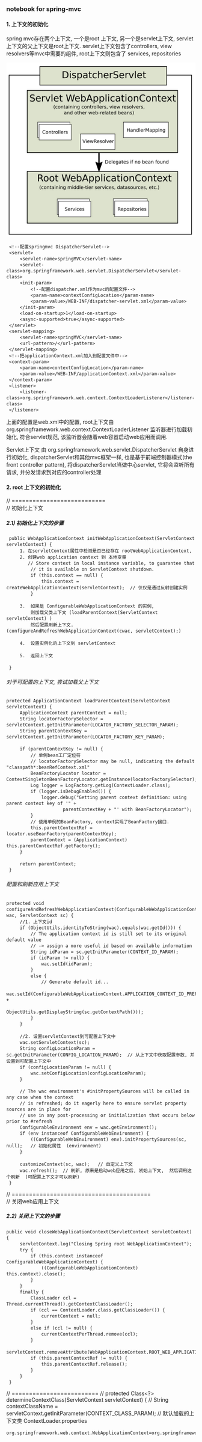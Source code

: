 

### notebook for spring-mvc

#### 1. 上下文的初始化

   spring mvc存在两个上下文, 一个是root 上下文, 另一个是servlet上下文, servlet上下文的父上下文是root上下文.
   servlet上下文包含了controllers, view resolvers等mvc中需要的组件, root上下文则包含了
   services, repositories 
   
   ![spring-mvc contexts 图](./mvc-contexts.png)
   
   ```
    <!--配置springmvc DispatcherServlet-->
    <servlet>
        <servlet-name>springMVC</servlet-name>
        <servlet-class>org.springframework.web.servlet.DispatcherServlet</servlet-class>
        <init-param>
            <!--配置dispatcher.xml作为mvc的配置文件-->
            <param-name>contextConfigLocation</param-name>
            <param-value>/WEB-INF/dispatcher-servlet.xml</param-value>
        </init-param>
        <load-on-startup>1</load-on-startup>
        <async-supported>true</async-supported>
    </servlet>
    <servlet-mapping>
        <servlet-name>springMVC</servlet-name>
        <url-pattern>/</url-pattern>
    </servlet-mapping>
    <!--把applicationContext.xml加入到配置文件中-->
    <context-param>
        <param-name>contextConfigLocation</param-name>
        <param-value>/WEB-INF/applicationContext.xml</param-value>
    </context-param>
    <listener>
        <listener-class>org.springframework.web.context.ContextLoaderListener</listener-class>
    </listener>
 ```

   上面的配置是web.xml中的配置, root上下文由 org.springframework.web.context.ContextLoaderListener 
   监听器进行加载初始化, <listener/>符合servlet规范, 该监听器会随着web容器启动web应用而调用. 
   
   Servlet上下文 由  org.springframework.web.servlet.DispatcherServlet 自身进行初始化, 
   dispatcherServlet和其他mvc框架一样, 也是基于前端控制器模式(the front controller pattern), 
   将dispatcherServlet当做中心servlet, 它将会监听所有请求, 并分发请求到对应的controller处理
   
   
   
#### 2. root 上下文的初始化
   
   // ===========================  
   // 初始化上下文 
   ##### 2.1) 初始化上下文的步骤
    
   ```
    public WebApplicationContext initWebApplicationContext(ServletContext servletContext) {
        1. 在servletContext属性中检测是否已经存在 rootWebApplicationContext, 
        2. 创建web application context 到 本地变量
           // Store context in local instance variable, to guarantee that
            // it is available on ServletContext shutdown.
            if (this.context == null) {
                this.context = createWebApplicationContext(servletContext);  // 仅仅是通过反射创建实例 
            }
            
        3.  如果是 ConfigurableWebApplicationContext 的实例, 
            则加载父类上下文 (loadParentContext(ServletContext servletContext) )
            然后配置刷新上下文. (configureAndRefreshWebApplicationContext(cwac, servletContext);)
            
        4.  设置实例化的上下文到 servletContext
        
        5.  返回上下文          
   
    }
   ```
   
   
   ###### 对于可配置的上下文, 尝试加载父上下文
   
   ```
   protected ApplicationContext loadParentContext(ServletContext servletContext) {
   		ApplicationContext parentContext = null;
   		String locatorFactorySelector = servletContext.getInitParameter(LOCATOR_FACTORY_SELECTOR_PARAM);
   		String parentContextKey = servletContext.getInitParameter(LOCATOR_FACTORY_KEY_PARAM);
   
   		if (parentContextKey != null) {
   		    // 单例bean工厂定位符 
   			// locatorFactorySelector may be null, indicating the default "classpath*:beanRefContext.xml"
   			BeanFactoryLocator locator = ContextSingletonBeanFactoryLocator.getInstance(locatorFactorySelector);
   			Log logger = LogFactory.getLog(ContextLoader.class);
   			if (logger.isDebugEnabled()) {
   				logger.debug("Getting parent context definition: using parent context key of '" +
   						parentContextKey + "' with BeanFactoryLocator");
   			}
   			// 使用单例的BeanFactory, context实现了BeanFactory接口.
   			this.parentContextRef = locator.useBeanFactory(parentContextKey);
   			parentContext = (ApplicationContext) this.parentContextRef.getFactory();
   		}
   
   		return parentContext;
   	}
   ```
    
   ###### 配置和刷新应用上下文 
   ```
   protected void configureAndRefreshWebApplicationContext(ConfigurableWebApplicationContext wac, ServletContext sc) {
        //1. 上下文id
   		if (ObjectUtils.identityToString(wac).equals(wac.getId())) {
   			// The application context id is still set to its original default value
   			// -> assign a more useful id based on available information
   			String idParam = sc.getInitParameter(CONTEXT_ID_PARAM);
   			if (idParam != null) {
   				wac.setId(idParam);
   			}
   			else {
   				// Generate default id...
   				wac.setId(ConfigurableWebApplicationContext.APPLICATION_CONTEXT_ID_PREFIX +
   						ObjectUtils.getDisplayString(sc.getContextPath()));
   			}
   		}
   
        //2. 设置servletContext到可配置上下文中
   		wac.setServletContext(sc);
   		String configLocationParam = sc.getInitParameter(CONFIG_LOCATION_PARAM);  // 从上下文中获取配置参数, 并设置到可配置上下文中 
   		if (configLocationParam != null) {
   			wac.setConfigLocation(configLocationParam);
   		}
   
   		// The wac environment's #initPropertySources will be called in any case when the context
   		// is refreshed; do it eagerly here to ensure servlet property sources are in place for
   		// use in any post-processing or initialization that occurs below prior to #refresh
   		ConfigurableEnvironment env = wac.getEnvironment();
   		if (env instanceof ConfigurableWebEnvironment) {
   			((ConfigurableWebEnvironment) env).initPropertySources(sc, null);   // 初始化属性  (environment) 
   		}
   
   		customizeContext(sc, wac);   // 自定义上下文 
   		wac.refresh();  // 刷新, 原来是启动web应用之后, 初始上下文,  然后调用这个刷新  (可配置上下文才可以刷新)  
   	}
   ``` 
   
   
   // ========================================  
   // 关闭web应用上下文  
   ##### 2.2) 关闭上下文的步骤
   ```
   public void closeWebApplicationContext(ServletContext servletContext) {
   		servletContext.log("Closing Spring root WebApplicationContext");
   		try {
   			if (this.context instanceof ConfigurableWebApplicationContext) {
   				((ConfigurableWebApplicationContext) this.context).close();
   			}
   		}
   		finally {
   			ClassLoader ccl = Thread.currentThread().getContextClassLoader();
   			if (ccl == ContextLoader.class.getClassLoader()) {
   				currentContext = null;
   			}
   			else if (ccl != null) {
   				currentContextPerThread.remove(ccl);
   			}
   			servletContext.removeAttribute(WebApplicationContext.ROOT_WEB_APPLICATION_CONTEXT_ATTRIBUTE);
   			if (this.parentContextRef != null) {
   				this.parentContextRef.release();
   			}
   		}
   	}
   ```
   
   // ========================= 
   // protected Class<?> determineContextClass(ServletContext servletContext) {
   // String contextClassName = servletContext.getInitParameter(CONTEXT_CLASS_PARAM);
   // 默认加载的上下文类  ContextLoader.properties
   ```
   org.springframework.web.context.WebApplicationContext=org.springframework.web.context.support.XmlWebApplicationContext
   ```
   
   
   
   
   
   
   
   
   
   
   
   
   
   
   
    
    



